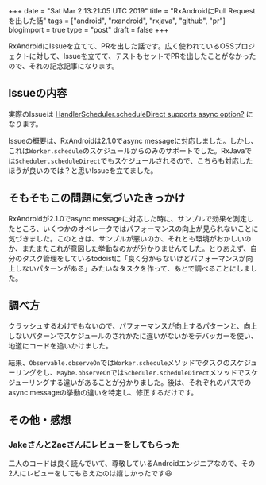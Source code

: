 +++
date = "Sat Mar  2 13:21:05 UTC 2019"
title = "RxAndroidにPull Requestを出した話"
tags = ["android", "rxandroid", "rxjava", "github", "pr"]
blogimport = true
type = "post"
draft = false
+++

RxAndroidにIssueを立てて、PRを出した話です。広く使われているOSSプロジェクトに対して、Issueを立てて、テストもセットでPRを出したことがなかったので、それの記念記事になります。

## Issueの内容

実際のIssueは [HandlerScheduler.scheduleDirect supports async option?](https://github.com/ReactiveX/RxAndroid/issues/441) になります。

Issueの概要は、RxAndroidは2.1.0でasync messageに対応しました。しかし、これは`Worker.schedule`のスケジュールからのみのサポートでした。RxJavaでは`Scheduler.scheduleDirect`でもスケジュールされるので、こちらも対応したほうが良いのでは？と思いIssueを立てました。

## そもそもこの問題に気づいたきっかけ

RxAndroidが2.1.0でasync messageに対応した時に、サンプルで効果を測定したところ、いくつかのオペレータではパフォーマンスの向上が見られないことに気づきました。このときは、サンプルが悪いのか、それとも環境がおかしいのか、またまたこれが意図した挙動なのかが分かりませんでした。とりあえず、自分のタスク管理をしているtodoistに「良く分からないけどパフォーマンスが向上しないパターンがある」みたいなタスクを作って、あとで調べることにしました。

## 調べ方

クラッシュするわけでもないので、パフォーマンスが向上するパターンと、向上しないパターンでスケジュールのされかたに違いがないかをデバッガーを使い、地道にコードを追いかけました。

結果、`Observable.observeOn`では`Worker.schedule`メソッドでタスクのスケジューリングをし、`Maybe.observeOn`では`Scheduler.scheduleDirect`メソッドでスケジューリングする違いがあることが分かりました。後は、それぞれのパスでのasync messageの挙動の違いを特定し、修正するだけです。

## その他・感想

### JakeさんとZacさんにレビューをしてもらった

二人のコードは良く読んでいて、尊敬しているAndroidエンジニアなので、その2人にレビューをしてもらえたのは嬉しかったです😃
